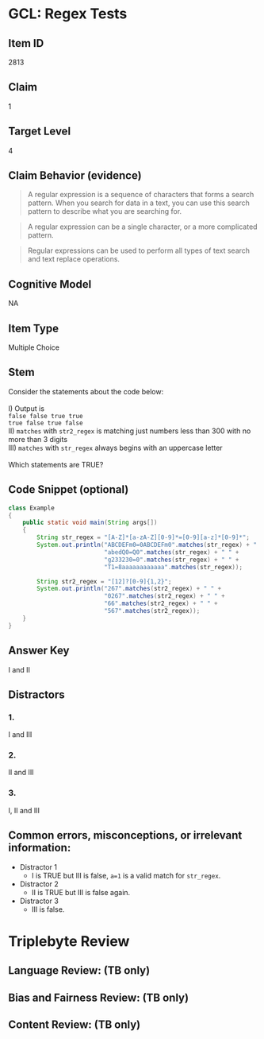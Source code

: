 # GCL: Regex Tests

## Item ID
2813

## Claim
1

## Target Level 
4

## Claim Behavior (evidence)
> A regular expression is a sequence of characters that forms a search pattern. When you search for data in a text, you can use this search pattern to describe what you are searching for.

> A regular expression can be a single character, or a more complicated pattern.

> Regular expressions can be used to perform all types of text search and text replace operations.


## Cognitive Model
NA

## Item Type
Multiple Choice

## Stem
Consider the statements about the code below:
<br><br>
I) Output is<br>
`false false true true`<br>
`true false true false`<br>
II) `matches` with `str2_regex` is matching just numbers less than 300 with no more than 3 digits<br>
III) `matches` with `str_regex` always begins with an uppercase letter
<br><br>
Which statements are TRUE?

## Code Snippet (optional)
```java
class Example
{
    public static void main(String args[])
    {
        String str_regex = "[A-Z]*[a-zA-Z][0-9]*=[0-9][a-z]*[0-9]*";
        System.out.println("ABCDEFm0=0ABCDEFm0".matches(str_regex) + " " +
                           "abedQ0=Q0".matches(str_regex) + " " +
                           "g233230=0".matches(str_regex) + " " +
                           "T1=8aaaaaaaaaaaa".matches(str_regex));

        String str2_regex = "[12]?[0-9]{1,2}";
        System.out.println("267".matches(str2_regex) + " " +
                           "0267".matches(str2_regex) + " " +
                           "66".matches(str2_regex) + " " +
                           "567".matches(str2_regex));
    }
}
```

## Answer Key
I and II

## Distractors

### 1.
I and III

### 2.
II and III

### 3.
I, II and III


## Common errors, misconceptions, or irrelevant information:
- Distractor 1
    - I is TRUE but III is false, `a=1` is a valid match for `str_regex`.
- Distractor 2
    - II is TRUE but III is false again.
- Distractor 3
    - III is false.

# Triplebyte Review


## Language Review: (TB only)


## Bias and Fairness Review: (TB only)


## Content Review: (TB only)

